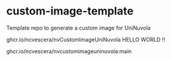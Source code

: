 # custom-image-template
Template repo to generate a custom image for UniNuvola


ghcr.io/ncvescera/nvCustomImageUniNuvola
HELLO WORLD !!


 ghcr.io/ncvescera/nvcustomimageuninuvola:main 


